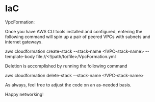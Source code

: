# IaC

VpcFormation:

Once you have AWS CLI tools installed and configured, entering the following command will spin up a pair of peered VPCs with subnets and internet gateways.

aws cloudformation create-stack --stack-name <!VPC-stack-name> --template-body file://<!/path/to/file>/VpcFormation.yml

Deletion is accomplished by running the following command

aws cloudformation delete-stack --stack-name <!VPC-stack-name>

As always, feel free to adjust the code on an as-needed basis.

Happy networking!
